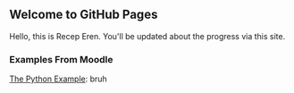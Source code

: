 ## Welcome to GitHub Pages

Hello, this is Recep Eren. You'll be updated about the progress via this site.

### Examples From Moodle 
[The Python Example](https://github.com/BU-IE-423/fall-23-rerendurgut/blob/050122131f2f6e8cab9c2e8d707605e8fec69769/python_example_in_Jupyter_Notebook.html): bruh

    

